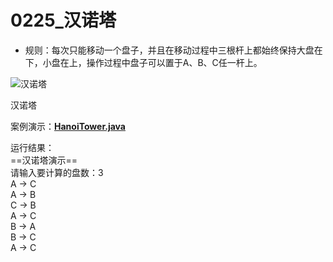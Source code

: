 # 0225_汉诺塔

- 规则：每次只能移动一个盘子，并且在移动过程中三根杆上都始终保持大盘在下，小盘在上，操作过程中盘子可以置于A、B、C任一杆上。

![汉诺塔](https://www.notion.so/image/https%3A%2F%2Fprod-files-secure.s3.us-west-2.amazonaws.com%2F4b165318-6383-451c-8845-110b786c9f0a%2F1812d4af-47a7-44d8-8fa9-315feba99e54%2F%25E6%25B1%2589%25E8%25AF%25BA%25E5%25A1%2594.jpg?table=block&id=3280446c-8fe4-45e1-8800-3f8d1db0fb13&t=3280446c-8fe4-45e1-8800-3f8d1db0fb13)

汉诺塔

案例演示：**[HanoiTower.java](https://github.com/dnx00/Notes_on_the_Course_of_Han_Shunping_Gradually_Learning_Java/blob/main/Chapter07_%E9%9D%A2%E5%90%91%E5%AF%B9%E8%B1%A1%E7%BC%96%E7%A8%8B%5B%E5%9F%BA%E7%A1%80%E9%83%A8%E5%88%86%5D/0225_%E6%B1%89%E8%AF%BA%E5%A1%94/HanoiTower.java)**

运行结果：  
==汉诺塔演示==  
请输入要计算的盘数：3  
A -> C  
A -> B  
C -> B  
A -> C  
B -> A  
B -> C  
A -> C  
